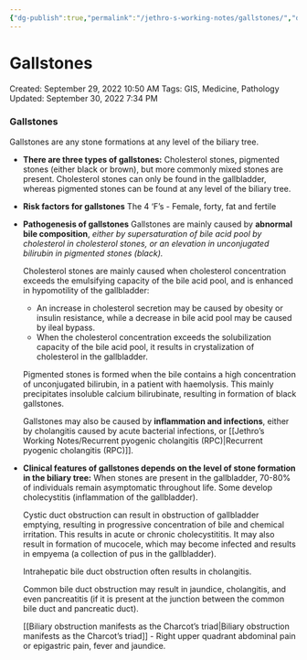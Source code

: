 ```yaml
---
{"dg-publish":true,"permalink":"/jethro-s-working-notes/gallstones/","dgPassFrontmatter":true}
---
```



# Gallstones

Created: September 29, 2022 10:50 AM
Tags: GIS, Medicine, Pathology
Updated: September 30, 2022 7:34 PM

### Gallstones
Gallstones are any stone formations at any level of the biliary tree.
- **There are three types of gallstones:**
    Cholesterol stones, pigmented stones (either black or brown), but more commonly mixed stones are present.
    Cholesterol stones can only be found in the gallbladder, whereas pigmented stones can be found at any level of the biliary tree.
- **Risk factors for gallstones**
    The 4 ‘F’s - Female, forty, fat and fertile
- **Pathogenesis of gallstones**
    Gallstones are mainly caused by **abnormal bile composition**, *either by supersaturation of bile acid pool by cholesterol in cholesterol stones, or an elevation in unconjugated bilirubin in pigmented stones (black).*
    
    Cholesterol stones are mainly caused when cholesterol concentration exceeds the emulsifying capacity of the bile acid pool, and is enhanced in hypomotility of the gallbladder:
    
    - An increase in cholesterol secretion may be caused by obesity or insulin resistance, while a decrease in bile acid pool may be caused by ileal bypass.
    - When the cholesterol concentration exceeds the solubilization capacity of the bile acid pool, it results in crystalization of cholesterol in the gallbladder.
    
    Pigmented stones is formed when the bile contains a high concentration of unconjugated bilirubin, in a patient with haemolysis. This mainly precipitates insoluble calcium bilirubinate, resulting in formation of black gallstones.
    
    Gallstones may also be caused by **inflammation and infections**, either by cholangitis caused by acute bacterial infections, or [[Jethro’s Working Notes/Recurrent pyogenic cholangitis (RPC)\|Recurrent pyogenic cholangitis (RPC)]].
- **Clinical features of gallstones depends on the level of stone formation in the biliary tree:**
    When stones are present in the gallbladder, 70-80% of individuals remain asymptomatic throughout life. Some develop cholecystitis (inflammation of the gallbladder).
    
    Cystic duct obstruction can result in obstruction of gallbladder emptying, resulting in progressive concentration of bile and chemical irritation. This results in acute or chronic cholecystititis. It may also result in formation of mucocele, which may become infected and results in empyema (a collection of pus in the gallbladder).
    
    Intrahepatic bile duct obstruction often results in cholangitis.
    
    Common bile duct obstruction may result in jaundice, cholangitis, and even pancreatitis (if it is present at the junction between the common bile duct and pancreatic duct).
    
    [[Biliary obstruction manifests as the Charcot’s triad\|Biliary obstruction manifests as the Charcot’s triad]] - Right upper quadrant abdominal pain or epigastric pain, fever and jaundice.
